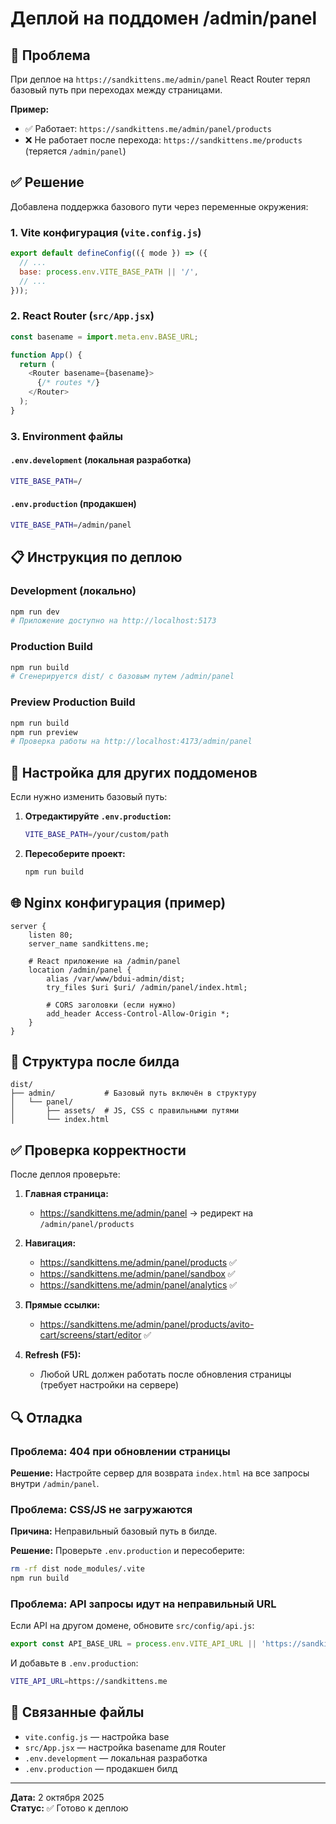 # Деплой на поддомен /admin/panel

## 🚀 Проблема

При деплое на `https://sandkittens.me/admin/panel` React Router терял базовый путь при переходах между страницами.

**Пример:**
- ✅ Работает: `https://sandkittens.me/admin/panel/products`
- ❌ Не работает после перехода: `https://sandkittens.me/products` (теряется `/admin/panel`)

## ✅ Решение

Добавлена поддержка базового пути через переменные окружения:

### 1. **Vite конфигурация** (`vite.config.js`)

```javascript
export default defineConfig(({ mode }) => ({
  // ...
  base: process.env.VITE_BASE_PATH || '/',
  // ...
}));
```

### 2. **React Router** (`src/App.jsx`)

```javascript
const basename = import.meta.env.BASE_URL;

function App() {
  return (
    <Router basename={basename}>
      {/* routes */}
    </Router>
  );
}
```

### 3. **Environment файлы**

#### `.env.development` (локальная разработка)
```bash
VITE_BASE_PATH=/
```

#### `.env.production` (продакшен)
```bash
VITE_BASE_PATH=/admin/panel
```

## 📋 Инструкция по деплою

### Development (локально)
```bash
npm run dev
# Приложение доступно на http://localhost:5173
```

### Production Build
```bash
npm run build
# Сгенерируется dist/ с базовым путем /admin/panel
```

### Preview Production Build
```bash
npm run build
npm run preview
# Проверка работы на http://localhost:4173/admin/panel
```

## 🔧 Настройка для других поддоменов

Если нужно изменить базовый путь:

1. **Отредактируйте `.env.production`:**
   ```bash
   VITE_BASE_PATH=/your/custom/path
   ```

2. **Пересоберите проект:**
   ```bash
   npm run build
   ```

## 🌐 Nginx конфигурация (пример)

```nginx
server {
    listen 80;
    server_name sandkittens.me;

    # React приложение на /admin/panel
    location /admin/panel {
        alias /var/www/bdui-admin/dist;
        try_files $uri $uri/ /admin/panel/index.html;
        
        # CORS заголовки (если нужно)
        add_header Access-Control-Allow-Origin *;
    }
}
```

## 📁 Структура после билда

```
dist/
├── admin/           # Базовый путь включён в структуру
│   └── panel/
│       ├── assets/  # JS, CSS с правильными путями
│       └── index.html
```

## ✅ Проверка корректности

После деплоя проверьте:

1. **Главная страница:**
   - https://sandkittens.me/admin/panel → редирект на `/admin/panel/products`

2. **Навигация:**
   - https://sandkittens.me/admin/panel/products ✅
   - https://sandkittens.me/admin/panel/sandbox ✅
   - https://sandkittens.me/admin/panel/analytics ✅

3. **Прямые ссылки:**
   - https://sandkittens.me/admin/panel/products/avito-cart/screens/start/editor ✅

4. **Refresh (F5):**
   - Любой URL должен работать после обновления страницы (требует настройки на сервере)

## 🔍 Отладка

### Проблема: 404 при обновлении страницы

**Решение:** Настройте сервер для возврата `index.html` на все запросы внутри `/admin/panel`.

### Проблема: CSS/JS не загружаются

**Причина:** Неправильный базовый путь в билде.

**Решение:** Проверьте `.env.production` и пересоберите:
```bash
rm -rf dist node_modules/.vite
npm run build
```

### Проблема: API запросы идут на неправильный URL

Если API на другом домене, обновите `src/config/api.js`:

```javascript
export const API_BASE_URL = process.env.VITE_API_URL || 'https://sandkittens.me';
```

И добавьте в `.env.production`:
```bash
VITE_API_URL=https://sandkittens.me
```

## 📝 Связанные файлы

- `vite.config.js` — настройка base
- `src/App.jsx` — настройка basename для Router
- `.env.development` — локальная разработка
- `.env.production` — продакшен билд

---
**Дата:** 2 октября 2025  
**Статус:** ✅ Готово к деплою
